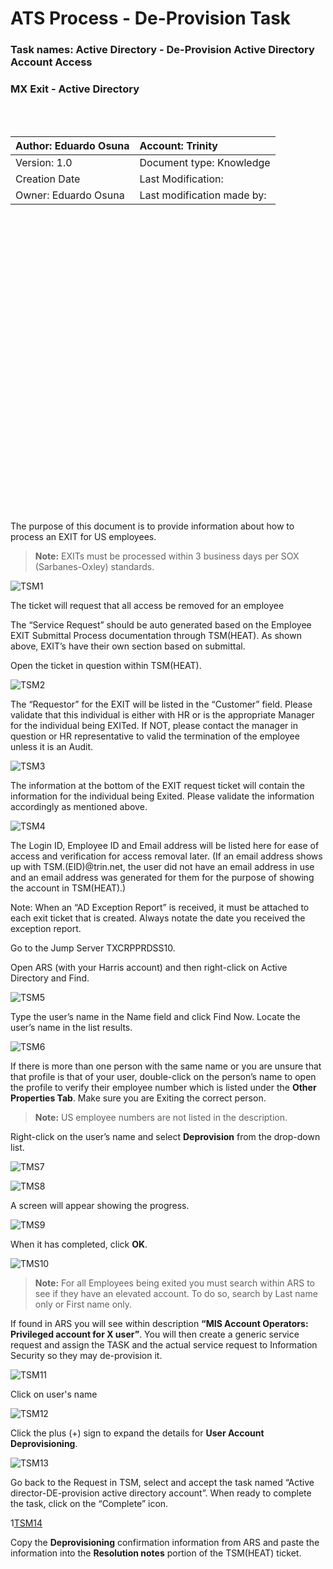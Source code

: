 # ATS Process - De-Provision Task

### Task names: Active Directory - De-Provision Active Directory Account Access

### MX Exit - Active Directory

<br></br>

| Author: Eduardo Osuna|  Account: Trinity         |
|:-------------------- |:--------------------------|
| Version: 1.0         | Document type: Knowledge  |
| Creation  Date       | Last Modification:        |
| Owner: Eduardo Osuna | Last modification made by:|

<br></br>
<br></br>
<br></br>
<br></br>
<br></br>
<br></br>
<br></br>
<br></br>
<br></br>
<br></br>
<br></br>
<br></br>
<br></br>
<br></br>

The purpose of this document is to provide information about how to process an EXIT for US employees.

> **Note:** EXITs must be processed within 3 business days per SOX (Sarbanes-Oxley) standards.

![TSM1](TSM1.png)

The ticket will request that all access be removed for an employee

The “Service Request” should be auto generated based on the Employee EXIT Submittal Process documentation through TSM(HEAT).  As shown above, EXIT’s have their own section based on submittal.

Open the ticket in question within TSM(HEAT).

![TSM2](TSM2.png)

The “Requestor” for the EXIT will be listed in the “Customer” field.
Please validate that this individual is either with HR or is the appropriate Manager for the individual being EXITed. If NOT, please contact the manager in question or HR representative to valid the termination of the employee unless it is an Audit.

![TSM3](TSM3.png)

The information at the bottom of the EXIT request ticket will contain the information for the individual being Exited. Please validate the information accordingly as mentioned above.

![TSM4](TSM4.png)

The Login ID, Employee ID and Email address will be listed here for ease of access and verification for access removal later. (If an email address shows up with TSM.(EID)@trin.net, the user did not have an email address in use and an email address was generated for them for the purpose of showing the account in TSM(HEAT).)

Note: When an “AD Exception Report” is received, it must be attached to each exit ticket that is created. Always notate the date you received the exception report.

Go to the Jump Server TXCRPPRDSS10.

Open ARS (with your Harris account) and then right-click on Active Directory and Find.

![TSM5](TSM5.png)

Type the user’s name in the Name field and click Find Now.  Locate the user’s name in the list results.

![TSM6](TSM6.png)

If there is more than one person with the same name or you are unsure that that profile is that of your user, double-click on the person’s name to open the profile to verify their employee number which is listed under the **Other Properties Tab**.  Make sure you are Exiting the correct person.

>**Note:** US employee numbers are not listed in the description.

Right-click on the user’s name and select **Deprovision** from the drop-down list.

![TMS7](TSM7.png)

![TMS8](TSM8.png)

A screen will appear showing the progress.

![TMS9](TSM9.png)

When it has completed, click **OK**.

![TMS10](TSM10.png)

>**Note:** For all Employees being exited you must search within ARS to see if they have an elevated account. To do so, search by Last name only or First name only.

If found in ARS you will see within description **“MIS Account Operators: Privileged account for X user”**. You will then create a generic service request and assign the TASK and the actual service request to Information Security so they may de-provision it.

![TSM11](TSM11.png)

Click on user's name

![TSM12](TSM12.png)

Click the plus (+) sign to expand the details for **User Account Deprovisioning**.


![TSM13](TSM13.png)

Go back to the Request in TSM, select and accept the task named “Active director-DE-provision active directory account”. When ready to complete the task, click on the “Complete” icon.

1[TSM14](TSM14.png)

Copy the **Deprovisioning** confirmation information from ARS and paste the information into the **Resolution notes** portion of the TSM(HEAT) ticket.
